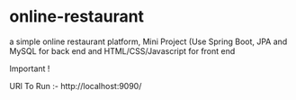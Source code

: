 # online-restaurant
a simple online restaurant platform, Mini Project (Use Spring Boot, JPA and MySQL for back end and HTML/CSS/Javascript for front end


Important !

URl To Run :- http://localhost:9090/
